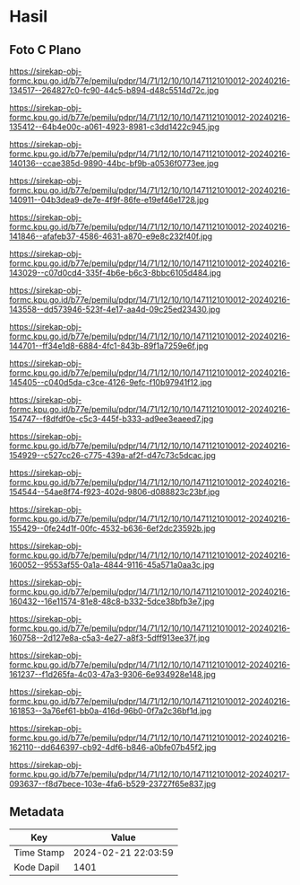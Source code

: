 # Hasil

## Foto C Plano

https://sirekap-obj-formc.kpu.go.id/b77e/pemilu/pdpr/14/71/12/10/10/1471121010012-20240216-134517--264827c0-fc90-44c5-b894-d48c5514d72c.jpg

https://sirekap-obj-formc.kpu.go.id/b77e/pemilu/pdpr/14/71/12/10/10/1471121010012-20240216-135412--64b4e00c-a061-4923-8981-c3dd1422c945.jpg

https://sirekap-obj-formc.kpu.go.id/b77e/pemilu/pdpr/14/71/12/10/10/1471121010012-20240216-140136--ccae385d-9890-44bc-bf9b-a0536f0773ee.jpg

https://sirekap-obj-formc.kpu.go.id/b77e/pemilu/pdpr/14/71/12/10/10/1471121010012-20240216-140911--04b3dea9-de7e-4f9f-86fe-e19ef46e1728.jpg

https://sirekap-obj-formc.kpu.go.id/b77e/pemilu/pdpr/14/71/12/10/10/1471121010012-20240216-141846--afafeb37-4586-4631-a870-e9e8c232f40f.jpg

https://sirekap-obj-formc.kpu.go.id/b77e/pemilu/pdpr/14/71/12/10/10/1471121010012-20240216-143029--c07d0cd4-335f-4b6e-b6c3-8bbc6105d484.jpg

https://sirekap-obj-formc.kpu.go.id/b77e/pemilu/pdpr/14/71/12/10/10/1471121010012-20240216-143558--dd573946-523f-4e17-aa4d-09c25ed23430.jpg

https://sirekap-obj-formc.kpu.go.id/b77e/pemilu/pdpr/14/71/12/10/10/1471121010012-20240216-144701--ff34e1d8-6884-4fc1-843b-89f1a7259e6f.jpg

https://sirekap-obj-formc.kpu.go.id/b77e/pemilu/pdpr/14/71/12/10/10/1471121010012-20240216-145405--c040d5da-c3ce-4126-9efc-f10b97941f12.jpg

https://sirekap-obj-formc.kpu.go.id/b77e/pemilu/pdpr/14/71/12/10/10/1471121010012-20240216-154747--f8dfdf0e-c5c3-445f-b333-ad9ee3eaeed7.jpg

https://sirekap-obj-formc.kpu.go.id/b77e/pemilu/pdpr/14/71/12/10/10/1471121010012-20240216-154929--c527cc26-c775-439a-af2f-d47c73c5dcac.jpg

https://sirekap-obj-formc.kpu.go.id/b77e/pemilu/pdpr/14/71/12/10/10/1471121010012-20240216-154544--54ae8f74-f923-402d-9806-d088823c23bf.jpg

https://sirekap-obj-formc.kpu.go.id/b77e/pemilu/pdpr/14/71/12/10/10/1471121010012-20240216-155429--0fe24d1f-00fc-4532-b636-6ef2dc23592b.jpg

https://sirekap-obj-formc.kpu.go.id/b77e/pemilu/pdpr/14/71/12/10/10/1471121010012-20240216-160052--9553af55-0a1a-4844-9116-45a571a0aa3c.jpg

https://sirekap-obj-formc.kpu.go.id/b77e/pemilu/pdpr/14/71/12/10/10/1471121010012-20240216-160432--16e11574-81e8-48c8-b332-5dce38bfb3e7.jpg

https://sirekap-obj-formc.kpu.go.id/b77e/pemilu/pdpr/14/71/12/10/10/1471121010012-20240216-160758--2d127e8a-c5a3-4e27-a8f3-5dff913ee37f.jpg

https://sirekap-obj-formc.kpu.go.id/b77e/pemilu/pdpr/14/71/12/10/10/1471121010012-20240216-161237--f1d265fa-4c03-47a3-9306-6e934928e148.jpg

https://sirekap-obj-formc.kpu.go.id/b77e/pemilu/pdpr/14/71/12/10/10/1471121010012-20240216-161853--3a76ef61-bb0a-416d-96b0-0f7a2c36bf1d.jpg

https://sirekap-obj-formc.kpu.go.id/b77e/pemilu/pdpr/14/71/12/10/10/1471121010012-20240216-162110--dd646397-cb92-4df6-b846-a0bfe07b45f2.jpg

https://sirekap-obj-formc.kpu.go.id/b77e/pemilu/pdpr/14/71/12/10/10/1471121010012-20240217-093637--f8d7bece-103e-4fa6-b529-23727f65e837.jpg


## Metadata

| Key        | Value               |
| ---------- | ------------------- |
| Time Stamp | 2024-02-21 22:03:59 |
| Kode Dapil | 1401                |



